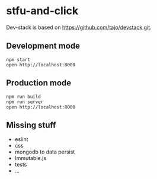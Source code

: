 # stfu-and-click

Dev-stack is based on https://github.com/tajo/devstack.git.

## Development mode

```shell
npm start
open http://localhost:8000
```

## Production mode

```shell
npm run build
npm run server
open http://localhost:8000
```


## Missing stuff
 - eslint
 - css
 - mongodb to data persist
 - Immutable.js
 - tests
 - ...